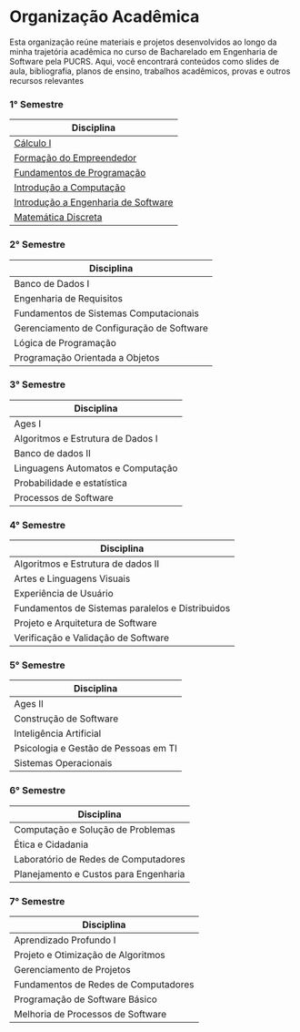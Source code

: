 # Organização Acadêmica

Esta organização reúne materiais e projetos desenvolvidos ao longo da minha trajetória acadêmica no curso de Bacharelado em Engenharia de Software pela PUCRS.
Aqui, você encontrará conteúdos como slides de aula, bibliografia, planos de ensino, trabalhos acadêmicos, provas e outros recursos relevantes

### 1° Semestre  

| **Disciplina**                                  |
|-------------------------------------------------|
| [Cálculo I](https://github.com/Augusto-Baldino-Pucrs/Calculo_I)                                       |
| [Formação do Empreendedor](https://github.com/Augusto-Baldino-Pucrs/Formacao_do_Empreendedor)                        |
| [Fundamentos de Programação](https://github.com/Augusto-Baldino-Pucrs/Fundamentos_de_Programacao)                      |
| [Introdução a Computação](https://github.com/Augusto-Baldino-Pucrs/Introducao_a_Computacao)                    |
| [Introdução a Engenharia de Software](https://github.com/Augusto-Baldino-Pucrs/Introducao_a_Engenharia_de_Software)             |
| [Matemática Discreta](https://github.com/Augusto-Baldino-Pucrs/Matematica_Discreta)                             |

### 2° Semestre  

| **Disciplina**                                  |
|-------------------------------------------------|
| Banco de Dados I                                |
| Engenharia de Requisitos                        |
| Fundamentos de Sistemas Computacionais          |
| Gerenciamento de Configuração de Software       |
| Lógica de Programação                           |
| Programação Orientada a Objetos                 |

### 3° Semestre  

| **Disciplina**                                  |
|-------------------------------------------------|
| Ages I                                          |
| Algoritmos e Estrutura de Dados I               |
| Banco de dados II                               |
| Linguagens Automatos e Computação               |
| Probabilidade e estatística                     |
| Processos de Software                           |

### 4° Semestre  

| **Disciplina**                                  |
|-------------------------------------------------|
| Algoritmos e Estrutura de dados II              |
| Artes e Linguagens Visuais                      |
| Experiência de Usuário                          |
| Fundamentos de Sistemas paralelos e Distribuidos|
| Projeto e Arquitetura de Software               |
| Verificação e Validação de Software             |

### 5° Semestre  

| **Disciplina**                                  |
|-------------------------------------------------|
| Ages II                                         |
| Construção de Software                          |
| Inteligência Artificial                         |
| Psicologia e Gestão de Pessoas em TI            |
| Sistemas Operacionais                           |

### 6° Semestre  

| **Disciplina**                                  |
|-------------------------------------------------|
| Computação e Solução de Problemas               |
| Ética e Cidadania                               |
| Laboratório de Redes de Computadores            |
| Planejamento e Custos para Engenharia           |

### 7° Semestre  

| **Disciplina**                                  |
|-------------------------------------------------|
| Aprendizado Profundo I                          |
| Projeto e Otimização de Algoritmos              |
| Gerenciamento de Projetos                       |
| Fundamentos de Redes de Computadores            |
| Programação de Software Básico                  |
| Melhoria de Processos de Software               |


